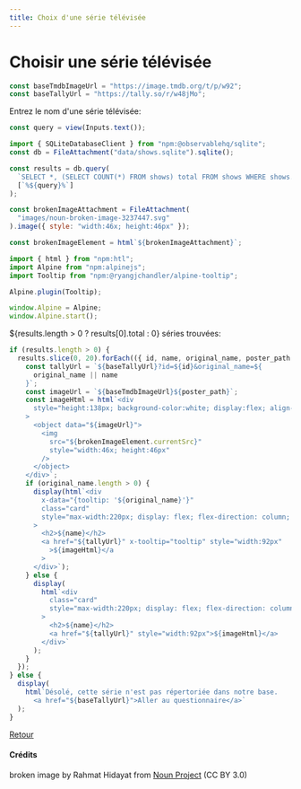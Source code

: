 ```yaml
---
title: Choix d'une série télévisée
---
```


# Choisir une série télévisée

```js
const baseTmdbImageUrl = "https://image.tmdb.org/t/p/w92";
const baseTallyUrl = "https://tally.so/r/w48jMo";
```

Entrez le nom d'une série télévisée:

```js
const query = view(Inputs.text());
```

```js
import { SQLiteDatabaseClient } from "npm:@observablehq/sqlite";
const db = FileAttachment("data/shows.sqlite").sqlite();
```

```js
const results = db.query(
  `SELECT *, (SELECT COUNT(*) FROM shows) total FROM shows WHERE shows.name LIKE ? COLLATE NOCASE ORDER BY shows.name ASC LIMIT 20`,
  [`%${query}%`]
);
```

```js
const brokenImageAttachment = FileAttachment(
  "images/noun-broken-image-3237447.svg"
).image({ style: "width:46x; height:46px" });
```

```js
const brokenImageElement = html`${brokenImageAttachment}`;
```

```js
import { html } from "npm:htl";
import Alpine from "npm:alpinejs";
import Tooltip from "npm:@ryangjchandler/alpine-tooltip";

Alpine.plugin(Tooltip);

window.Alpine = Alpine;
window.Alpine.start();
```

${results.length > 0 ? results[0].total : 0} séries trouvées:

```js
if (results.length > 0) {
  results.slice(0, 20).forEach(({ id, name, original_name, poster_path }) => {
    const tallyUrl = `${baseTallyUrl}?id=${id}&original_name=${
      original_name || name
    }`;
    const imageUrl = `${baseTmdbImageUrl}${poster_path}`;
    const imageHtml = html`<div
      style="height:138px; background-color:white; display:flex; align-items:center; justify-content: center;"
    >
      <object data="${imageUrl}">
        <img
          src="${brokenImageElement.currentSrc}"
          style="width:46x; height:46px"
        />
      </object>
    </div>`;
    if (original_name.length > 0) {
      display(html`<div
        x-data="{tooltip: '${original_name}'}"
        class="card"
        style="max-width:220px; display: flex; flex-direction: column; align-items: center; justify-content: center;"
      >
        <h2>${name}</h2>
        <a href="${tallyUrl}" x-tooltip="tooltip" style="width:92px"
          >${imageHtml}</a
        >
      </div>`);
    } else {
      display(
        html`<div
          class="card"
          style="max-width:220px; display: flex; flex-direction: column; align-items: center; justify-content: center;"
        >
          <h2>${name}</h2>
          <a href="${tallyUrl}" style="width:92px">${imageHtml}</a>
        </div>`
      );
    }
  });
} else {
  display(
    html`Désolé, cette série n'est pas répertoriée dans notre base.
      <a href="${baseTallyUrl}">Aller au questionnaire</a>`
  );
}
```

</div>

<a href="./">Retour</a>

#### Crédits

broken image by Rahmat Hidayat from <a href="https://thenounproject.com/browse/icons/term/broken-image/" target="_blank" title="broken image Icons">Noun Project</a> (CC BY 3.0)
